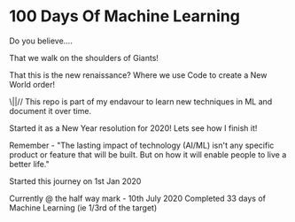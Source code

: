# 100 Days Of Machine Learning

Do you believe....

That we walk on the shoulders of Giants!

That this is the new renaissance? 
Where we use Code to create a New World order! 

\\||//
This repo is part of my endavour to learn new techniques in ML and document it over time. 

Started it as a New Year resolution for 2020! Lets see how I finish it!  

Remember - "The lasting impact of technology (AI/ML) isn't any specific product or feature that will be built. But on how it will enable people to live a better life."


Started this journey on 1st Jan 2020 

Currently @ the half way mark - 10th July 2020 
Completed 33 days of Machine Learning (ie 1/3rd of the target)

